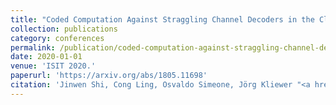 ```yaml
---
title: "Coded Computation Against Straggling Channel Decoders in the Cloud for Gaussian Channels"
collection: publications
category: conferences
permalink: /publication/coded-computation-against-straggling-channel-decoders-in-the-cloud-for-gaussian-channels
date: 2020-01-01
venue: 'ISIT 2020.'
paperurl: 'https://arxiv.org/abs/1805.11698'
citation: 'Jinwen Shi, Cong Ling, Osvaldo Simeone, Jörg Kliewer "<a href=''>Coded Computation Against Straggling Channel Decoders in the Cloud for Gaussian Channels</a>", ISIT 2020.'
---
```

